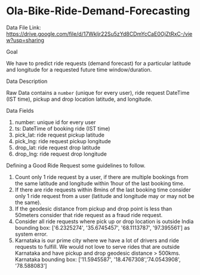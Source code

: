 # Ola-Bike-Ride-Demand-Forecasting
Data File Link: https://drive.google.com/file/d/17Wkljr22Su5zYd8CDmYcCaE0OjZtRxC-/view?usp=sharing


Goal

We have to predict ride requests (demand forecast) for a particular latitude
and longitude for a requested future time window/duration.

Data Description

Raw Data contains a `number` (unique for every user), ride request DateTime (IST
time),
pickup and drop location latitude, and longitude.

Data Fields

1. number: unique id for every user
2. ts: DateTime of booking ride (IST time)
3. pick_lat: ride request pickup latitude
4. pick_lng: ride request pickup longitude
5. drop_lat: ride request drop latitude
6. drop_lng: ride request drop longitude

Defining a Good Ride Request
some guidelines to follow.

1. Count only 1 ride request by a user, if there are multiple bookings from the
same latitude and longitude within 1hour of the last booking time.
2. If there are ride requests within 8mins of the last booking time consider only 1
ride
request from a user (latitude and longitude may or may not be the same).
3. If the geodesic distance from pickup and drop point is less than 50meters
consider that ride request as a fraud ride request.
4. Consider all ride requests where pick up or drop location is outside India
bounding box: ['6.2325274', '35.6745457', '68.1113787', '97.395561'] as
system error.
5. Karnataka is our prime city where we have a lot of drivers and ride requests to
fulfill. We would not love to serve rides that are outside Karnataka and have
pickup and drop geodesic distance > 500kms. Karnataka bounding box:
['11.5945587', '18.4767308','74.0543908', '78.588083']

